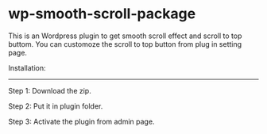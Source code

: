 # wp-smooth-scroll-package

This is an Wordpress plugin to get smooth scroll effect and scroll to top buttom.
You can customoze the scroll to top button from plug in setting page.


Installation:
____________
Step 1: Download the zip.

Step 2: Put it in plugin folder.

Step 3: Activate the plugin from admin page.
